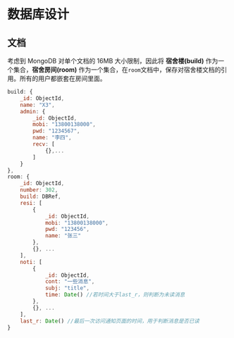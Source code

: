 # 数据库设计

## 文档
考虑到 MongoDB 对单个文档的 16MB 大小限制，因此将 **宿舍楼(build)** 作为一个集合，**宿舍房间(room)**  作为一个集合，在`room`文档中，保存对宿舍楼文档的引用。所有的用户都嵌套在房间里面。

```js
build: {
    _id: ObjectId,
    name: "X3",
    admin: {
        _id: ObjectId,
        mobi: "13800138000",
        pwd: "1234567",
        name: "李四",
        recv: [
            {},...
        ]
    }
},
room: {
    _id: ObjectId,
    number: 302,
    build: DBRef,
    resi: [
        {
            _id: ObjectId,
            mobi: "13800138000",
            pwd: "123456",
            name: "张三"
        },
        {}, ...
    ],
    noti: [
        {
            _id: ObjectId,
            cont: "一些消息",
            subj: "title",
            time: Date() //若时间大于last_r，则判断为未读消息
        },
        {}, ...
    ],
    last_r: Date() //最后一次访问通知页面的时间，用于判断消息是否已读
}
```



